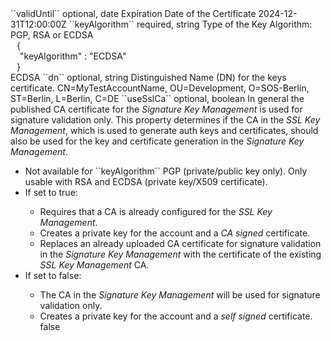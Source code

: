 <tr>
<td>``validUntil``</td>
<td>optional, date</td>
<td>Expiration Date of the Certificate</td>
<td>2024-12-31T12:00:00Z</td>
<td></td>
</tr>
<tr>
<td>``keyAlgorithm``</td>
<td>required, string</td>
<td>Type of the Key Algorithm: PGP, RSA or ECDSA</td>
<td>
  <div style="padding-left:10px;">{</div>
  <div style="padding-left:15px;">"keyAlgorithm" : "ECDSA"</div>
  <div style="padding-left:10px;">}</div>
</td>
<td>ECDSA</td>
</tr>
<tr>
<td>``dn``</td>
<td>optional, string</td>
<td>Distinguished Name (DN) for the keys certificate.</td>
<td>CN=MyTestAccountName, OU=Development, O=SOS-Berlin, ST=Berlin, L=Berlin, C=DE</td>
<td></td>
</tr>
<tr valign="top">
<td>``useSslCa``</td>
<td>optional, boolean</td>
<td>In general the published CA certificate for the <i>Signature Key Management</i> is used for signature validation only. 
This property determines if the CA in the <i>SSL Key Management</i>, which is used to generate auth keys and certificates, should also be used for the key and certificate generation in the <i>Signature Key Management</i>. 
<ul><li>Not available for ``keyAlgorithm`` PGP (private/public key only). Only usable with RSA and ECDSA (private key/X509 certificate).</li><li>If set to true:</li><ul><li>Requires that a CA is already configured for the <i>SSL Key Management</i>.</li><li>Creates a private key for the account and a <i>CA signed</i> certificate.</li>
<li>Replaces an already uploaded CA certificate for signature validation in the <i>Signature Key Management</i> with the certificate of the existing <i>SSL Key Management</i> CA.</li></ul>
<li>If set to false:</li><ul><li>The CA in the <i>Signature Key Management</i> will be used for signature validation only.</li><li>Creates a private key for the account and a <i>self signed</i> certificate.</li>
</td>
<td></td>
<td>false</td>
</tr>

